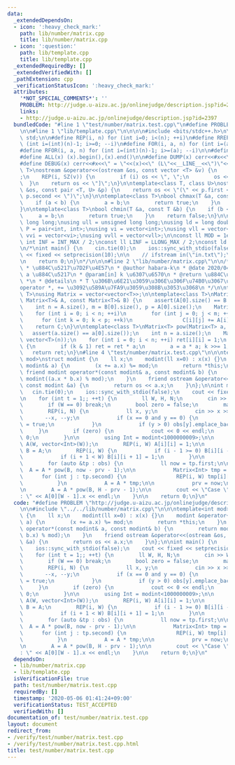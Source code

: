 ```yaml
---
data:
  _extendedDependsOn:
  - icon: ':heavy_check_mark:'
    path: lib/number/matrix.cpp
    title: lib/number/matrix.cpp
  - icon: ':question:'
    path: lib/template.cpp
    title: lib/template.cpp
  _extendedRequiredBy: []
  _extendedVerifiedWith: []
  _pathExtension: cpp
  _verificationStatusIcon: ':heavy_check_mark:'
  attributes:
    '*NOT_SPECIAL_COMMENTS*': ''
    PROBLEM: http://judge.u-aizu.ac.jp/onlinejudge/description.jsp?id=2397
    links:
    - http://judge.u-aizu.ac.jp/onlinejudge/description.jsp?id=2397
  bundledCode: "#line 1 \"test/number/matrix.test.cpp\"\n#define PROBLEM \"http://judge.u-aizu.ac.jp/onlinejudge/description.jsp?id=2397\"\
    \n\n#line 1 \"lib/template.cpp\"\n\n\n\n#include <bits/stdc++.h>\n\nusing namespace\
    \ std;\n\n#define REP(i, n) for (int i=0; i<(n); ++i)\n#define RREP(i, n) for\
    \ (int i=(int)(n)-1; i>=0; --i)\n#define FOR(i, a, n) for (int i=(a); i<(n); ++i)\n\
    #define RFOR(i, a, n) for (int i=(int)(n)-1; i>=(a); --i)\n\n#define SZ(x) ((int)(x).size())\n\
    #define ALL(x) (x).begin(),(x).end()\n\n#define DUMP(x) cerr<<#x<<\" = \"<<(x)<<endl\n\
    #define DEBUG(x) cerr<<#x<<\" = \"<<(x)<<\" (L\"<<__LINE__<<\")\"<<endl;\n\ntemplate<class\
    \ T>\nostream &operator<<(ostream &os, const vector <T> &v) {\n    os << \"[\"\
    ;\n    REP(i, SZ(v)) {\n        if (i) os << \", \";\n        os << v[i];\n  \
    \  }\n    return os << \"]\";\n}\n\ntemplate<class T, class U>\nostream &operator<<(ostream\
    \ &os, const pair <T, U> &p) {\n    return os << \"(\" << p.first << \" \" <<\
    \ p.second << \")\";\n}\n\ntemplate<class T>\nbool chmax(T &a, const T &b) {\n\
    \    if (a < b) {\n        a = b;\n        return true;\n    }\n    return false;\n\
    }\n\ntemplate<class T>\nbool chmin(T &a, const T &b) {\n    if (b < a) {\n   \
    \     a = b;\n        return true;\n    }\n    return false;\n}\n\nusing ll =\
    \ long long;\nusing ull = unsigned long long;\nusing ld = long double;\nusing\
    \ P = pair<int, int>;\nusing vi = vector<int>;\nusing vll = vector<ll>;\nusing\
    \ vvi = vector<vi>;\nusing vvll = vector<vll>;\n\nconst ll MOD = 1e9 + 7;\nconst\
    \ int INF = INT_MAX / 2;\nconst ll LINF = LLONG_MAX / 2;\nconst ld eps = 1e-9;\n\
    \n/*\nint main() {\n    cin.tie(0);\n    ios::sync_with_stdio(false);\n    cout\
    \ << fixed << setprecision(10);\n\n    // ifstream in(\"in.txt\");\n    // cin.rdbuf(in.rdbuf());\n\
    \n    return 0;\n}\n*/\n\n\n#line 2 \"lib/number/matrix.cpp\"\n\n/**\n * @brief\n\
    \ * \u884C\u5217\u7D2F\u4E57\n * @author habara-k\n * @date 2020/04/24\n * @param[in]\
    \ a \u884C\u5217\n * @param[in] k \u6307\u6570\n * @return \u884C\u5217 a^k\n\
    \ *\n * @details\n * T \u306B\u6E21\u3059\u306E\u306F\u74B0\u3067\u3042\u308A\u3001\
    operator *, += \u3092\u5B9A\u7FA9\u3059\u308B\u3053\u3068\n */\n\ntemplate<class\
    \ T>\nusing Matrix = vector<vector<T>>;\n\ntemplate<class T>\nMatrix<T> operator*(const\
    \ Matrix<T>& A, const Matrix<T>& B) {\n    assert(A[0].size() == B.size());\n\
    \    int n = A.size(), m = B[0].size(), p = A[0].size();\n    Matrix<T> C(n, vector<T>(m));\n\
    \    for (int i = 0; i < n; ++i)\n        for (int j = 0; j < m; ++j)\n      \
    \      for (int k = 0; k < p; ++k)\n                C[i][j] += A[i][k] * B[k][j];\n\
    \    return C;\n}\n\ntemplate<class T>\nMatrix<T> pow(Matrix<T> a, ll k) {\n \
    \   assert(a.size() == a[0].size());\n    int n = a.size();\n    Matrix<T> ret(n,\
    \ vector<T>(n));\n    for (int i = 0; i < n; ++i) ret[i][i] = 1;\n    while (k)\
    \ {\n        if (k & 1) ret = ret * a;\n        a = a * a; k >>= 1;\n    }\n \
    \   return ret;\n}\n#line 4 \"test/number/matrix.test.cpp\"\n\n\ntemplate<int\
    \ mod>\nstruct modint {\n    ll x;\n    modint(ll x=0) : x(x) {}\n    modint &operator+=(const\
    \ modint& a) {\n        (x += a.x) %= mod;\n        return *this;\n    }\n   \
    \ friend modint operator*(const modint& a, const modint& b) {\n        return\
    \ modint((a.x * b.x) % mod);\n    }\n    friend ostream &operator<<(ostream &os,\
    \ const modint &a) {\n        return os << a.x;\n    }\n};\n\nint main() {\n \
    \   cin.tie(0);\n    ios::sync_with_stdio(false);\n    cout << fixed << setprecision(10);\n\
    \n    for (int t = 1;; ++t) {\n        ll W, H, N;\n        cin >> W >> H >> N;\n\
    \        if (W == 0) break;\n        bool zero = false;\n        map<ll, vi> obs;\n\
    \        REP(i, N) {\n            ll x, y;\n            cin >> x >> y;\n     \
    \       --x, --y;\n            if (x == 0 and y == 0) {\n                zero\
    \ = true;\n            }\n            if (y > 0) obs[y].emplace_back(x);\n   \
    \     }\n        if (zero) {\n            cout << 0 << endl;\n            return\
    \ 0;\n        }\n\n        using Int = modint<1000000009>;\n\n        Matrix<Int>\
    \ A(W, vector<Int>(W));\n        REP(i, W) A[i][i] = 1;\n\n        Matrix<Int>\
    \ B = A;\n        REP(i, W) {\n            if (i - 1 >= 0) B[i][i - 1] = 1;\n\
    \            if (i + 1 < W) B[i][i + 1] = 1;\n        }\n\n        ll prv = 0;\n\
    \        for (auto &tp : obs) {\n            ll now = tp.first;\n\n          \
    \  A = A * pow(B, now - prv - 1);\n\n            Matrix<Int> tmp = B;\n      \
    \      for (int j : tp.second) {\n                REP(i, W) tmp[i][j] = 0;\n \
    \           }\n            A = A * tmp;\n\n            prv = now;\n\n        }\n\
    \n        A = A * pow(B, H - prv - 1);\n\n        cout << \"Case \" << t << \"\
    : \" << A[0][W - 1].x << endl;\n    }\n\n    return 0;\n}\n"
  code: "#define PROBLEM \"http://judge.u-aizu.ac.jp/onlinejudge/description.jsp?id=2397\"\
    \n\n#include \"../../lib/number/matrix.cpp\"\n\n\ntemplate<int mod>\nstruct modint\
    \ {\n    ll x;\n    modint(ll x=0) : x(x) {}\n    modint &operator+=(const modint&\
    \ a) {\n        (x += a.x) %= mod;\n        return *this;\n    }\n    friend modint\
    \ operator*(const modint& a, const modint& b) {\n        return modint((a.x *\
    \ b.x) % mod);\n    }\n    friend ostream &operator<<(ostream &os, const modint\
    \ &a) {\n        return os << a.x;\n    }\n};\n\nint main() {\n    cin.tie(0);\n\
    \    ios::sync_with_stdio(false);\n    cout << fixed << setprecision(10);\n\n\
    \    for (int t = 1;; ++t) {\n        ll W, H, N;\n        cin >> W >> H >> N;\n\
    \        if (W == 0) break;\n        bool zero = false;\n        map<ll, vi> obs;\n\
    \        REP(i, N) {\n            ll x, y;\n            cin >> x >> y;\n     \
    \       --x, --y;\n            if (x == 0 and y == 0) {\n                zero\
    \ = true;\n            }\n            if (y > 0) obs[y].emplace_back(x);\n   \
    \     }\n        if (zero) {\n            cout << 0 << endl;\n            return\
    \ 0;\n        }\n\n        using Int = modint<1000000009>;\n\n        Matrix<Int>\
    \ A(W, vector<Int>(W));\n        REP(i, W) A[i][i] = 1;\n\n        Matrix<Int>\
    \ B = A;\n        REP(i, W) {\n            if (i - 1 >= 0) B[i][i - 1] = 1;\n\
    \            if (i + 1 < W) B[i][i + 1] = 1;\n        }\n\n        ll prv = 0;\n\
    \        for (auto &tp : obs) {\n            ll now = tp.first;\n\n          \
    \  A = A * pow(B, now - prv - 1);\n\n            Matrix<Int> tmp = B;\n      \
    \      for (int j : tp.second) {\n                REP(i, W) tmp[i][j] = 0;\n \
    \           }\n            A = A * tmp;\n\n            prv = now;\n\n        }\n\
    \n        A = A * pow(B, H - prv - 1);\n\n        cout << \"Case \" << t << \"\
    : \" << A[0][W - 1].x << endl;\n    }\n\n    return 0;\n}\n"
  dependsOn:
  - lib/number/matrix.cpp
  - lib/template.cpp
  isVerificationFile: true
  path: test/number/matrix.test.cpp
  requiredBy: []
  timestamp: '2020-05-06 01:41:24+09:00'
  verificationStatus: TEST_ACCEPTED
  verifiedWith: []
documentation_of: test/number/matrix.test.cpp
layout: document
redirect_from:
- /verify/test/number/matrix.test.cpp
- /verify/test/number/matrix.test.cpp.html
title: test/number/matrix.test.cpp
---
```

